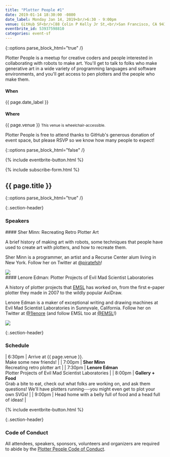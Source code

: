 ```yaml
---
title: "Plotter People #1"
date: 2019-01-14 18:30:00 -0800
date_label: Monday Jan 14, 2019<br/>6:30 - 9:00pm
venue: GitHub SF<br/>[88 Colin P Kelly Jr St,<br/>San Francisco, CA 94107](https://goo.gl/maps/fY73YaqfztR2)
eventbrite_id: 53937598810
categories: event-sf
---
```


{::options parse_block_html="true" /}

Plotter People is a meetup for creative coders and people interested in
collaborating with robots to make art. You'll get to talk to folks who make
generative art in a wide variety of programming languages and software
environments, and you'll get access to pen plotters and the people who make
them.

<div class="when-and-where">
<div class="when">
<h4>When</h4>
{{ page.date_label }}
</div>
<div class="where">
<h4>Where</h4>
{{ page.venue }}
<small>This venue is wheelchair-accessible.</small>
</div>
</div>

Plotter People is free to attend thanks to GitHub's generous donation of event
space, but please RSVP so we know how many people to expect!

{::options parse_block_html="false" /}

{% include eventbrite-button.html %}

{% include subscribe-form.html %}

<div class="squiggly">
	<h2>{{ page.title }}</h2>
</div>

{::options parse_block_html="true" /}

{:.section-header}
### Speakers

<div class="speaker">
<div class="speaker-description">
#### Sher Minn: Recreating Retro Plotter Art

A brief history of making art with robots, some techniques that people have
used to create art with plotters, and how to recreate them.

Sher Minn is a programmer, an artist and a Recurse Center alum living in New
York. Follow her on Twitter at [@piratefsh](https://twitter.com/piratefsh)!
</div>
<img src="{{ site.baseurl }}/assets/img/sherr.jpg" class="speaker-image" />
</div>


<div class="speaker">
<div class="speaker-description">
#### Lenore Edman: Plotter Projects of Evil Mad Scientist Laboratories

A history of plotter projects that [EMSL](https://www.evilmadscientist.com/)
has worked on, from the first e-paper plotter they made in 2007 to the wildly
popular AxiDraw.

Lenore Edman is a maker of exceptional writing and drawing machines at Evil Mad
Scientist Laboratories in Sunnyvale, California. Follow her on Twitter at
[@1lenore](https://twitter.com/1lenore) (and follow EMSL too at
[@EMSL](https://twitter.com/EMSL)!)
</div>
<img src="{{ site.baseurl }}/assets/img/lenore.jpg" class="speaker-image" />
</div>

{:.section-header}
### Schedule

| 6:30pm | Arrive at {{ page.venue }}.<br/>Make some new friends! |
| 7:00pm | **Sher Minn**<br/>Recreating retro plotter art |
| 7:30pm | **Lenore Edman**<br/>Plotter Projects of Evil Mad Scientist Laboratories |
| 8:00pm | **Gallery + Food**<br/>Grab a bite to eat, check out what folks are working on, and ask them questions! We'll have plotters running---you might even get to plot your own SVGs! |
| 9:00pm | Head home with a belly full of food and a head full of ideas! |

{% include eventbrite-button.html %}

{:.section-header}
### Code of Conduct

All attendees, speakers, sponsors, volunteers and organizers are required to
abide by the [Plotter People Code of Conduct][coc].

[coc]: /conduct.html

<script src="https://www.eventbrite.com/static/widgets/eb_widgets.js"></script>
<script type="text/javascript">
(window.rsvpIds || []).forEach(function (id) {
	window.EBWidgets.createWidget({
		widgetType: 'checkout',
		eventId: '{{ page.eventbrite_id }}',
		modal: true,
		modalTriggerElementId: id,
		onOrderComplete: function() {},
	})
})
</script>
